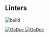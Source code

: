 ## Linters

![build](https://github.com/mfloriach/linters_test/blob/main/.github/workflows/reviewdog.yml/badge.svg)

<a href="https://mfloriach.github.io/linters_test/report.html">
    <img alt="GoDoc" src="https://img.shields.io/badge/godoc-reference-4F73B3.svg?label=godoc.org&maxAge=43200&logo=go">
</a>

<a href="https://mfloriach.github.io/linters_test/output.html">
    <img alt="GoDoc" src="https://img.shields.io/badge/godoc-reference-4F73B3.svg?label=godoc.org&maxAge=43200&logo=go">
</a>